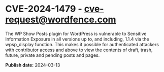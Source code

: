 # CVE-2024-1479 - cve-request@wordfence.com

The WP Show Posts plugin for WordPress is vulnerable to Sensitive Information Exposure in all versions up to, and including, 1.1.4 via the wpsp_display function. This makes it possible for authenticated attackers with contributor access and above to view the contents of draft, trash, future, private and pending posts and pages.

**Publish date:** 2024-03-13
